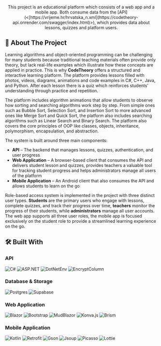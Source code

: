 <p align="center">
    This project is an educational platform which consists of a web app and a mobile app. Both consume data from the [API](<[https://vrijeme.hr/hrvatska_n.xml](https://codetheory-api.onrender.com/swagger/index.html)>), which provides data about lessons, quizzes and platform users.
</p>

## 📌 About The Project  

Learning algorithms and object-oriented programming can be challenging for many students because traditional teaching materials often provide only theory, but lack real-life examples which illustrate how these concepts are applied in practice. This is why **CodeTheory** offers a structured and interactive learning platform. The platform provides lessons filled with photos, videos, diagrams, animations and code examples in C#, C++, Java, and Python. After each lesson there is a quiz which reinforces students' understanding through practice and repetition.

The platform includes algorithm animations that allow students to observe how sorting and searching algorithms work step by step. From simple ones such as Bubble Sort, Selection Sort, and Insertion Sort to more advanced ones like Merge Sort and Quick Sort, the platform also includes searching algorithms such as Linear Search and Binary Search. The platform also covers the core principles of OOP like classes, objects, inheritance, polymorphism, encapsulation, and abstraction.

The system is built around three main components:  
- **API** – The backend that manages lessons, quizzes, authentication, and user progress
- **Web Application** – A browser-based client that consumes the API and delivers student lesson and quizzes, provides teachers a valuable tool for tracking student progress and helps administrators manage all users of the platform
- **Mobile Application** – An Android client that also consumes the API and allows students to learn on the go

Role-based access system is implemented in the project with three distinct user types. **Students** are the primary users who engage with lessons, complete quizzes, and track their progress over time,  **teachers** monitor the progress of their students, while **administrators** manage all user accounts. 
The web app supports all three user roles, the mobile app is focused exclusively on the student role to provide a streamlined learning experience on the go.

## 🛠 Built With  

### **API**  
![C#](https://img.shields.io/badge/c%23-%23239120.svg?style=for-the-badge&logo=csharp&logoColor=white)
![ASP.NET](https://img.shields.io/badge/ASP.NET-512BD4?style=for-the-badge&logo=dotnet&logoColor=white)
![DotNetEnv](https://img.shields.io/badge/DotNetEnv-Config-yellow?style=for-the-badge)
![EncryptColumn](https://img.shields.io/badge/EncryptColumn-Security-red?style=for-the-badge)

### **Database & Storage**  
![Postgres](https://img.shields.io/badge/postgres-%23316192.svg?style=for-the-badge&logo=postgresql&logoColor=white)
![Supabase](https://img.shields.io/badge/Supabase-3ECF8E?style=for-the-badge&logo=supabase&logoColor=white)

### **Web Application**
![Blazor](https://img.shields.io/badge/blazor-%235C2D91.svg?style=for-the-badge&logo=blazor&logoColor=white)
![Bootstrap](https://img.shields.io/badge/Bootstrap-563D7C?style=for-the-badge&logo=bootstrap&logoColor=white)
![MudBlazor](https://img.shields.io/badge/MudBlazor-2C3E50?style=for-the-badge)
![Konva.js](https://img.shields.io/badge/Konva.js-005F0F?style=for-the-badge)
![Brism](https://img.shields.io/badge/Brism-4A90E2?style=for-the-badge)

### **Mobile Application**  
![Kotlin](https://img.shields.io/badge/Kotlin-%230095D5.svg?style=for-the-badge&logo=kotlin&logoColor=white)
![Retrofit](https://img.shields.io/badge/Retrofit-Networking-blue?style=for-the-badge)
![Gson](https://img.shields.io/badge/Gson-JSON%20Parsing-green?style=for-the-badge)
![Jsoup](https://img.shields.io/badge/Jsoup-Web%20Scraping-blue?style=for-the-badge)
![Picasso](https://img.shields.io/badge/Picasso-Image%20Loader-pink?style=for-the-badge)
![Lottie](https://img.shields.io/badge/Lottie-Animations-orange?style=for-the-badge)
